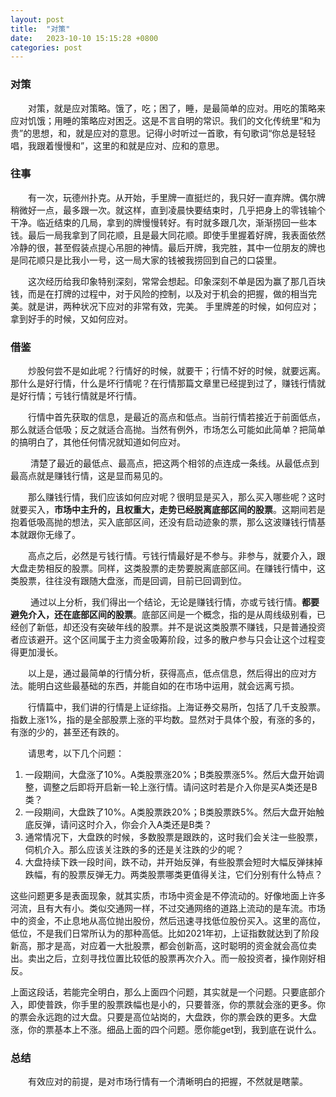 ```yaml
---
layout: post
title:  "对策"
date:   2023-10-10 15:15:28 +0800
categories: post
---
```


### 对策

&#8195;&#8195;对策，就是应对策略。饿了，吃；困了，睡，是最简单的应对。用吃的策略来应对饥饿；用睡的策略应对困乏。这是不言自明的常识。我们的文化传统里“和为贵”的思想，和，就是应对的意思。记得小时听过一首歌，有句歌词“你总是轻轻唱，我跟着慢慢和”，这里的和就是应对、应和的意思。

### 往事

&#8195;&#8195;有一次，玩德州扑克。从开始，手里牌一直挺烂的，我只好一直弃牌。偶尔牌稍微好一点，最多跟一次。就这样，直到凌晨快要结束时，几乎把身上的零钱输个干净。临近结束的几局，拿到的牌慢慢转好。有时就多跟几次，渐渐捞回一些本钱。最后一局我拿到了同花顺，且是最大同花顺。即使手里握着好牌，我表面依然冷静的很，甚至假装点提心吊胆的神情。最后开牌，我完胜，其中一位朋友的牌也是同花顺只是比我小一号，这一局大家的钱被我捞回到自己的口袋里。

&#8195;&#8195;这次经历给我印象特别深刻，常常会想起。印象深刻不单是因为赢了那几百块钱，而是在打牌的过程中，对于风险的控制，以及对于机会的把握，做的相当完美。就是讲，两种状况下应对的非常有效，完美。 手里牌差的时候，如何应对；拿到好手的时候，又如何应对。

### 借鉴

&#8195;&#8195;炒股何尝不是如此呢？行情好的时候，就要干；行情不好的时候，就要远离。那什么是好行情，什么是坏行情呢？在行情那篇文章里已经提到过了，赚钱行情就是好行情；亏钱行情就是坏行情。

&#8195;&#8195;行情中首先获取的信息，是最近的高点和低点。当前行情若接近于前面低点，那么就适合低吸；反之就适合高抛。当然有例外，市场怎么可能如此简单？把简单的搞明白了，其他任何情况就知道如何应对。

&#8195;&#8195; 清楚了最近的最低点、最高点，把这两个相邻的点连成一条线。从最低点到最高点就是赚钱行情，这是显而易见的。

&#8195;&#8195;那么赚钱行情，我们应该如何应对呢？很明显是买入，那么买入哪些呢？这时就要买入，**市场中主升的，且权重大，走势已经脱离底部区间的股票**。这期间若是抱着低吸高抛的想法，买入底部区间，还没有启动迹象的票，那么这波赚钱行情基本就跟你无缘了。

&#8195;&#8195;高点之后，必然是亏钱行情。亏钱行情最好是不参与。非参与，就要介入，跟大盘走势相反的股票。同样，这类股票的走势要脱离底部区间。在赚钱行情中，这类股票，往往没有跟随大盘涨，而是回调，目前已回调到位。

&#8195;&#8195; 通过以上分析，我们得出一个结论，无论是赚钱行情，亦或亏钱行情。**都要避免介入，还在底部区间的股票**。底部区间是一个概念，指的是从周线级别看，已经创了新低，却还没有突破年线的股票。并不是说这类股票不赚钱，只是普通投资者应该避开。这个区间属于主力资金吸筹阶段，过多的散户参与只会让这个过程变得更加漫长。

&#8195;&#8195;以上是，通过最简单的行情分析，获得高点，低点信息，然后得出的应对方法。能明白这些最基础的东西，并能自如的在市场中运用，就会远离亏损。

&#8195;&#8195;行情篇中，我们讲的行情是上证综指。上海证券交易所，包括了几千支股票。指数上涨1%，指的是全部股票上涨的平均数。显然对于具体个股，有涨的多的，有涨的少的，甚至还有跌的。

&#8195;&#8195;请思考，以下几个问题：

1. 一段期间，大盘涨了10%。A类股票涨20%；B类股票涨5%。然后大盘开始调整，调整之后即将开启新一轮上涨行情。请问这时若是介入你是买A类还是B类？
2. 一段期间，大盘跌了10%。A类股票跌20%；B类股票跌5%。然后大盘开始触底反弹，请问这时介入，你会介入A类还是B类？
3. 通常情况下，大盘跌的时候，多数股票是跟跌的，这时我们会关注一些股票，伺机介入。那么应该关注跌的多的还是关注跌的少的呢？
4. 大盘持续下跌一段时间，跌不动，并开始反弹，有些股票会短时大幅反弹抹掉跌幅，有的股票反弹无力。两类股票哪类更值得关注，它们分别有什么特点？

这些问题更多是表面现象，就其实质，市场中资金是不停流动的。好像地面上许多河流，且有大有小。类似交通网一样，不过交通网络的道路上流动的是车流。市场中的资金，不止息地从高位抛出股份，然后迅速寻找低位股份买入。这里的高位，低位，不是我们日常所认为的那种高低。比如2021年初，上证指数就达到了阶段新高，那才是高，对应着一大批股票，都会创新高，这时聪明的资金就会高位卖出。卖出之后，立刻寻找位置比较低的股票再次介入。而一般投资者，操作刚好相反。

上面这段话，若能完全明白，那么上面四个问题，其实就是一个问题。只要底部介入，即使普跌，你手里的股票跌幅也是小的，只要普涨，你的票就会涨的更多。你的票会永远跑的过大盘。只要是高位站岗的，大盘跌，你的票会跌的更多。大盘涨，你的票基本上不涨。细品上面的四个问题。愿你能get到，我到底在说什么。

### 总结

&#8195;&#8195;有效应对的前提，是对市场行情有一个清晰明白的把握，不然就是瞎蒙。
